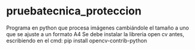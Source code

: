 # pruebatecnica_proteccion
Programa en python que procesa imágenes cambiándole el tamaño a uno que se ajuste a un formato A4
Se debe instalar la libreria open cv antes, escribiendo en el cmd: pip install opencv-contrib-python
